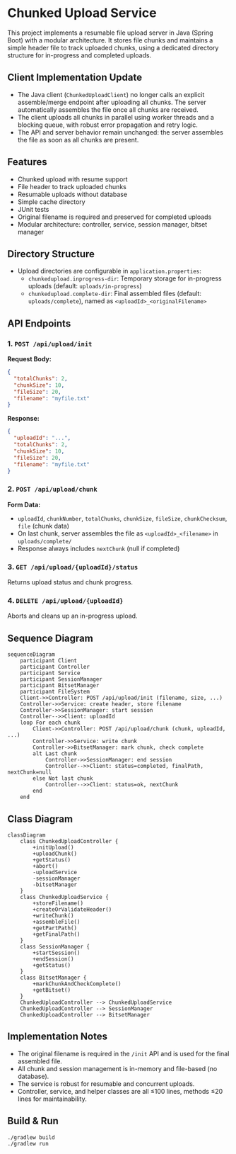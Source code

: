 # Chunked Upload Service

This project implements a resumable file upload server in Java (Spring Boot) with a modular architecture. It stores file chunks and maintains a simple header file to track uploaded chunks, using a dedicated directory structure for in-progress and completed uploads.

## Client Implementation Update
- The Java client (`ChunkedUploadClient`) no longer calls an explicit assemble/merge endpoint after uploading all chunks. The server automatically assembles the file once all chunks are received.
- The client uploads all chunks in parallel using worker threads and a blocking queue, with robust error propagation and retry logic.
- The API and server behavior remain unchanged: the server assembles the file as soon as all chunks are present.

## Features
- Chunked upload with resume support
- File header to track uploaded chunks
- Resumable uploads without database
- Simple cache directory
- JUnit tests
- Original filename is required and preserved for completed uploads
- Modular architecture: controller, service, session manager, bitset manager

## Directory Structure
* Upload directories are configurable in `application.properties`:
    - `chunkedupload.inprogress-dir`: Temporary storage for in-progress uploads (default: `uploads/in-progress`)
    - `chunkedupload.complete-dir`: Final assembled files (default: `uploads/complete`), named as `<uploadId>_<originalFilename>`

## API Endpoints

### 1. `POST /api/upload/init`
**Request Body:**
```json
{
  "totalChunks": 2,
  "chunkSize": 10,
  "fileSize": 20,
  "filename": "myfile.txt"
}
```
**Response:**
```json
{
  "uploadId": "...",
  "totalChunks": 2,
  "chunkSize": 10,
  "fileSize": 20,
  "filename": "myfile.txt"
}
```

### 2. `POST /api/upload/chunk`
**Form Data:**
- `uploadId`, `chunkNumber`, `totalChunks`, `chunkSize`, `fileSize`, `chunkChecksum`, `file` (chunk data)
- On last chunk, server assembles the file as `<uploadId>_<filename>` in `uploads/complete/`
- Response always includes `nextChunk` (null if completed)

### 3. `GET /api/upload/{uploadId}/status`
Returns upload status and chunk progress.

### 4. `DELETE /api/upload/{uploadId}`
Aborts and cleans up an in-progress upload.

## Sequence Diagram

```mermaid
sequenceDiagram
    participant Client
    participant Controller
    participant Service
    participant SessionManager
    participant BitsetManager
    participant FileSystem
    Client->>Controller: POST /api/upload/init (filename, size, ...)
    Controller->>Service: create header, store filename
    Controller->>SessionManager: start session
    Controller-->>Client: uploadId
    loop For each chunk
        Client->>Controller: POST /api/upload/chunk (chunk, uploadId, ...)
        Controller->>Service: write chunk
        Controller->>BitsetManager: mark chunk, check complete
        alt Last chunk
            Controller->>SessionManager: end session
            Controller-->>Client: status=completed, finalPath, nextChunk=null
        else Not last chunk
            Controller-->>Client: status=ok, nextChunk
        end
    end
```

## Class Diagram

```mermaid
classDiagram
    class ChunkedUploadController {
        +initUpload()
        +uploadChunk()
        +getStatus()
        +abort()
        -uploadService
        -sessionManager
        -bitsetManager
    }
    class ChunkedUploadService {
        +storeFilename()
        +createOrValidateHeader()
        +writeChunk()
        +assembleFile()
        +getPartPath()
        +getFinalPath()
    }
    class SessionManager {
        +startSession()
        +endSession()
        +getStatus()
    }
    class BitsetManager {
        +markChunkAndCheckComplete()
        +getBitset()
    }
    ChunkedUploadController --> ChunkedUploadService
    ChunkedUploadController --> SessionManager
    ChunkedUploadController --> BitsetManager
```

## Implementation Notes
- The original filename is required in the `/init` API and is used for the final assembled file.
- All chunk and session management is in-memory and file-based (no database).
- The service is robust for resumable and concurrent uploads.
- Controller, service, and helper classes are all ≤100 lines, methods ≤20 lines for maintainability.

## Build & Run
```bash
./gradlew build
./gradlew run
